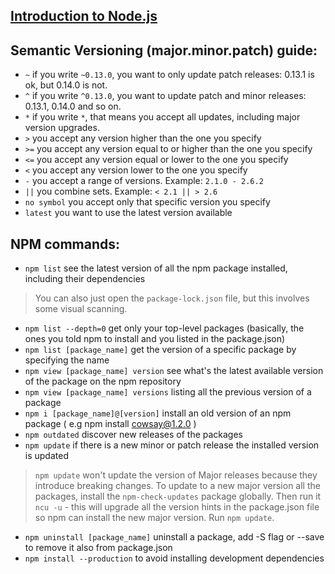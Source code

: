 
## [Introduction to Node.js](https://nodejs.dev/)

## Semantic Versioning (major.minor.patch) guide:
- `~` if you write `~0.13.0`, you want to only update patch releases: 0.13.1 is ok, but 0.14.0 is not.
- `^` if you write `^0.13.0`, you want to update patch and minor releases: 0.13.1, 0.14.0 and so on.
- `*` if you write `*`, that means you accept all updates, including major version upgrades.
- `>` you accept any version higher than the one you specify
- `>=` you accept any version equal to or higher than the one you specify
- `<=` you accept any version equal or lower to the one you specify
- `<` you accept any version lower to the one you specify
- `-` you accept a range of versions. Example: `2.1.0 - 2.6.2`
- `||` you combine sets. Example: `< 2.1 || > 2.6`
- `no symbol` you accept only that specific version you specify
- `latest` you want to use the latest version available

## NPM commands:
- `npm list` see the latest version of all the npm package installed, including their dependencies
> You can also just open the `package-lock.json` file, but this involves some visual scanning.
- `npm list --depth=0` get only your top-level packages (basically, the ones you told npm to install and you listed in the package.json)
- `npm list [package_name]` get the version of a specific package by specifying the name
- `npm view [package_name] version` see what's the latest available version of the package on the npm repository
- `npm view [package_name] versions` listing all the previous version of a package
- `npm i [package_name]@[version]` install an old version of an npm package ( e.g npm install cowsay@1.2.0 )
- `npm outdated` discover new releases of the packages
- `npm update` if there is a new minor or patch release the installed version is updated
> `npm update` won't update the version of Major releases because they introduce breaking changes. To update to a new major version all the packages, install the `npm-check-updates` package globally. Then run it `ncu -u` - this will upgrade all the version hints in the package.json file so npm can install the new major version. Run `npm update`.
- `npm uninstall [package_name]` uninstall a package, add -S flag or --save to remove it also from package.json
- `npm install --production` to avoid installing development dependencies
